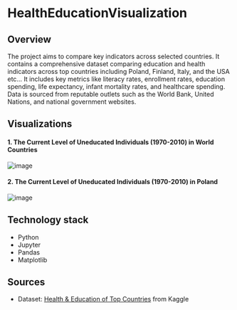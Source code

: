 # HealthEducationVisualization

## Overview
The project aims to compare key indicators across selected countries. It contains a comprehensive dataset comparing education and health indicators across top countries including Poland, Finland, Italy, and the USA etc… It includes key metrics like literacy rates, enrollment rates, education spending, life expectancy, infant mortality rates, and healthcare spending. Data is sourced from reputable outlets such as the World Bank, United Nations, and national government websites.
## Visualizations
#### 1. The Current Level of Uneducated Individuals (1970-2010) in World Countries
![image](https://github.com/DuQer/HealthEducationVisualization/assets/66977132/c3f9bb19-9a9e-47d6-b7c2-4ee78840450e)
#### 2. The Current Level of Uneducated Individuals (1970-2010) in Poland
![image](https://github.com/DuQer/HealthEducationVisualization/assets/66977132/5fbd1b6c-5cdd-463d-9e22-93c9a6c43616)

## Technology stack
- Python
- Jupyter
- Pandas
- Matplotlib

## Sources
* Dataset: [Health & Education of Top Countries](https://www.kaggle.com/datasets/vinayak121/health-and-education-of-top-countries/data) from Kaggle
